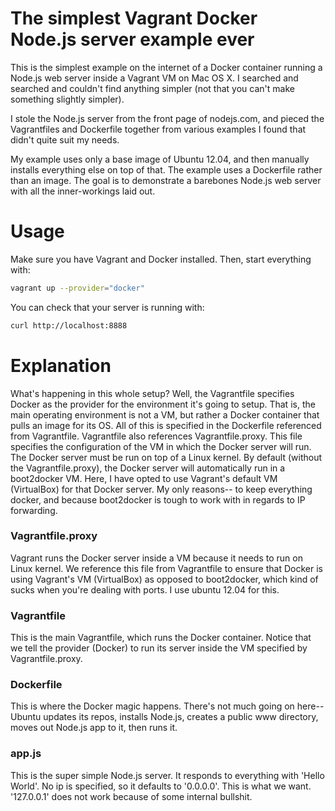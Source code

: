 # The simplest Vagrant Docker Node.js server example ever

This is the simplest example on the internet of a Docker container running a 
Node.js web server inside a Vagrant VM on Mac OS X. I searched and searched
and couldn't find anything simpler (not that you can't make something 
slightly simpler). 

I stole the Node.js server from the front page of nodejs.com, and pieced the 
Vagrantfiles and Dockerfile together from various examples I found that 
didn't quite suit my needs.

My example uses only a base image of Ubuntu 12.04, and then manually installs
everything else on top of that. The example uses a Dockerfile rather than an
image. The goal is to demonstrate a barebones Node.js web server with all the
inner-workings laid out.

# Usage

Make sure you have Vagrant and Docker installed. Then, start everything with:

```bash
vagrant up --provider="docker"
```

You can check that your server is running with:

```bash
curl http://localhost:8888
```

# Explanation

What's happening in this whole setup? Well, the Vagrantfile specifies Docker
as the provider for the environment it's going to setup. That is, the main 
operating environment is not a VM, but rather a Docker container that pulls
an image for its OS. All of this is specified in the Dockerfile referenced 
from Vagrantfile. Vagrantfile also references Vagrantfile.proxy. This file
specifies the configuration of the VM in which the Docker server will run. 
The Docker server must be run on top of a Linux kernel. By default (without
the Vagrantfile.proxy), the Docker server will automatically run in a
boot2docker VM. Here, I have opted to use Vagrant's default VM (VirtualBox)
for that Docker server. My only reasons-- to keep everything docker, and
because boot2docker is tough to work with in regards to IP forwarding.

### Vagrantfile.proxy
Vagrant runs the Docker server inside a VM because it needs to run on 
Linux kernel. We reference this file from Vagrantfile to ensure that 
Docker is using Vagrant's VM (VirtualBox) as opposed to boot2docker, 
which kind of sucks when you're dealing with ports. I use ubuntu 12.04 
for this.

### Vagrantfile
This is the main Vagrantfile, which runs the Docker container. Notice
that we tell the provider (Docker) to run its server inside the VM 
specified by Vagrantfile.proxy.

### Dockerfile
This is where the Docker magic happens. There's not much going on here--
Ubuntu updates its repos, installs Node.js, creates a public www directory,
moves out Node.js app to it, then runs it.

### app.js
This is the super simple Node.js server. It responds to everything with 
'Hello World'. No ip is specified, so it defaults to '0.0.0.0'. This is
what we want. '127.0.0.1' does not work because of some internal bullshit.

